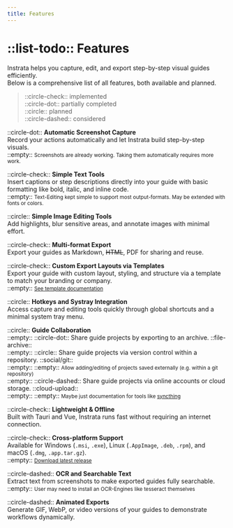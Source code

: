 ```yaml
---
title: Features
---
```


# ::list-todo:: Features

Instrata helps you capture, edit, and export step-by-step visual guides efficiently.  
Below is a comprehensive list of all features, both available and planned.

> ::circle-check:: implemented  
> ::circle-dot:: partially completed  
> ::circle:: planned  
> ::circle-dashed:: considered  

::circle-dot:: **Automatic Screenshot Capture**  
Record your actions automatically and let Instrata build step-by-step visuals.  
::empty:: <small>Screenshots are already working. Taking them automatically requires more work.</small>  

::circle-check:: **Simple Text Tools**  
Insert captions or step descriptions directly into your guide with basic formatting like bold, italic, and inline code.  
::empty:: <small>Text-Editing kept simple to support most output-formats. May be extended with fonts or colors.</small>  

::circle:: **Simple Image Editing Tools**  
Add highlights, blur sensitive areas, and annotate images with minimal effort.

::circle-check:: **Multi-format Export**  
Export your guides as Markdown, <strike>HTML</strike>, PDF for sharing and reuse.

::circle-check:: **Custom Export Layouts via Templates**  
Export your guide with custom layout, styling, and structure via a template to match your branding or company.    
::empty:: <small>[See template documentation](./templates.md)</small>

::circle:: **Hotkeys and Systray Integration**  
Access capture and editing tools quickly through global shortcuts and a minimal system tray menu.

::circle:: **Guide Collaboration**  
::empty:: ::circle-dot:: Share guide projects by exporting to an archive. ::file-archive::  
::empty:: ::circle:: Share guide projects via version control within a repository. ::social/git::  
::empty:: ::empty:: <small>Allow adding/editing of projects saved externally (e.g. within a git repository)</small>  
::empty:: ::circle-dashed:: Share guide projects via online accounts or cloud storage. ::cloud-upload::  
::empty:: ::empty:: <small>Maybe just documentation for tools like [syncthing](https://syncthing.net/)</small>

::circle-check:: **Lightweight & Offline**  
Built with Tauri and Vue, Instrata runs fast without requiring an internet connection.

::circle-check:: **Cross-platform Support**  
Available for Windows (`.msi`, `.exe`), Linux (`.AppImage`, `.deb`, `.rpm`), and macOS (`.dmg`, `.app.tar.gz`).  
::empty:: <small>[Download latest release](https://github.com/instrata/instrata/releases/latest)</small>

::circle-dashed:: **OCR and Searchable Text**  
Extract text from screenshots to make exported guides fully searchable.  
::empty:: <small>User may need to install an OCR-Engines like tesseract themselves</small>  

::circle-dashed:: **Animated Exports**  
Generate GIF, WebP, or video versions of your guides to demonstrate workflows dynamically.
